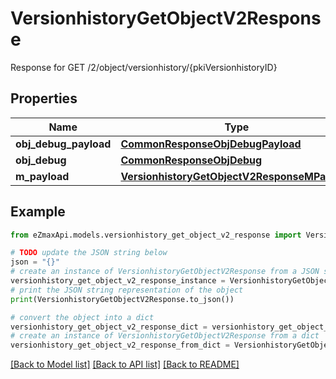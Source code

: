 # VersionhistoryGetObjectV2Response

Response for GET /2/object/versionhistory/{pkiVersionhistoryID}

## Properties

Name | Type | Description | Notes
------------ | ------------- | ------------- | -------------
**obj_debug_payload** | [**CommonResponseObjDebugPayload**](CommonResponseObjDebugPayload.md) |  | 
**obj_debug** | [**CommonResponseObjDebug**](CommonResponseObjDebug.md) |  | [optional] 
**m_payload** | [**VersionhistoryGetObjectV2ResponseMPayload**](VersionhistoryGetObjectV2ResponseMPayload.md) |  | 

## Example

```python
from eZmaxApi.models.versionhistory_get_object_v2_response import VersionhistoryGetObjectV2Response

# TODO update the JSON string below
json = "{}"
# create an instance of VersionhistoryGetObjectV2Response from a JSON string
versionhistory_get_object_v2_response_instance = VersionhistoryGetObjectV2Response.from_json(json)
# print the JSON string representation of the object
print(VersionhistoryGetObjectV2Response.to_json())

# convert the object into a dict
versionhistory_get_object_v2_response_dict = versionhistory_get_object_v2_response_instance.to_dict()
# create an instance of VersionhistoryGetObjectV2Response from a dict
versionhistory_get_object_v2_response_from_dict = VersionhistoryGetObjectV2Response.from_dict(versionhistory_get_object_v2_response_dict)
```
[[Back to Model list]](../README.md#documentation-for-models) [[Back to API list]](../README.md#documentation-for-api-endpoints) [[Back to README]](../README.md)


